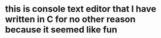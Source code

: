 # this is console text editor that I have written in C for no other reason because it seemed like fun
